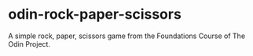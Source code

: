 # odin-rock-paper-scissors
A simple rock, paper, scissors game from the Foundations Course of The Odin Project. 
